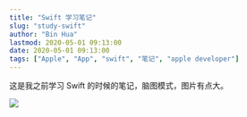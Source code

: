 ```yaml
---
title: "Swift 学习笔记"
slug: "study-swift"
author: "Bin Hua"
lastmod: 2020-05-01 09:13:00
date: 2020-05-01 09:13:00
tags: ["Apple", "App", "swift", "笔记", "apple developer"]
---
```


这是我之前学习 Swift 的时候的笔记，脑图模式，图片有点大。

![](https://storage.tourcoder.com/tcblog/study-swift-01.PNG)